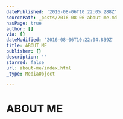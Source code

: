 ```yaml
---
datePublished: '2016-08-06T10:22:05.288Z'
sourcePath: _posts/2016-08-06-about-me.md
hasPage: true
author: []
via: {}
dateModified: '2016-08-06T10:22:04.839Z'
title: ABOUT ME
publisher: {}
description: ''
starred: false
url: about-me/index.html
_type: MediaObject

---
```

# ABOUT ME